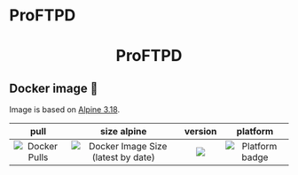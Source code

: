 # ProFTPD

<h1 align="center">ProFTPD</h1>

## Docker image 🐋

Image is based on [Alpine 3.18](https://hub.docker.com/repository/docker/johann8/proftpd/general).

| pull | size alpine | version | platform |
|:---------------------------------:|:--------------------------------:|:----------------------------------:|:--------------------------------:|
| ![Docker Pulls](https://img.shields.io/docker/pulls/johann8/proftpd?style=flat-square) | ![Docker Image Size (latest by date)](https://img.shields.io/docker/image-size/johann8/proftpd/latest) | [![](https://img.shields.io/docker/v/johann8/proftpd?sort=date)](https://hub.docker.com/r/johann8/proftpd/tags "Version badge")  | ![](https://img.shields.io/badge/platform-amd64-blue "Platform badge") |

